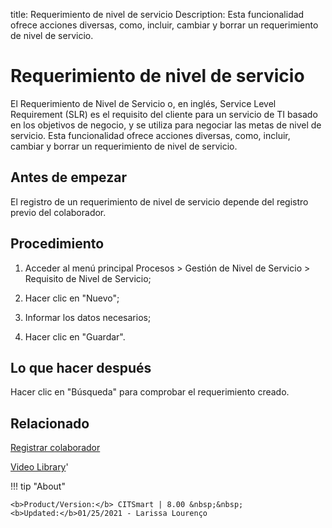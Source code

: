title: Requerimiento de nivel de servicio
Description: Esta funcionalidad ofrece acciones diversas, como, incluir, cambiar y borrar un requerimiento de nivel de servicio. 
# Requerimiento de nivel de servicio

El Requerimiento de Nivel de Servicio o, en inglés, Service Level Requirement (SLR) es el requisito del cliente para un servicio de TI basado en los objetivos de negocio, y se utiliza para negociar las metas de nivel de servicio.
Esta funcionalidad ofrece acciones diversas, como, incluir, cambiar y borrar un requerimiento de nivel de servicio.

Antes de empezar
----------------

El registro de un requerimiento de nivel de servicio depende del registro previo
del colaborador.

Procedimiento
-------------

1.  Acceder al menú principal Procesos \> Gestión de Nivel de Servicio \>
    Requisito de Nivel de Servicio;

2.  Hacer clic en "Nuevo";

3.  Informar los datos necesarios;

4.  Hacer clic en "Guardar".

Lo que hacer después
--------------------

Hacer clic en "Búsqueda" para comprobar el requerimiento creado.

Relacionado
---------------

[Registrar colaborador](/es-es/citsmart-platform-8/initial-settings/access-settings/user/register-employee.html)

<i class='fa fa-youtube-play  fa-2x' style='color:#97ce17;vertical-align: middle;'> </i> [Video Library](https://www.youtube.com/playlist?list=PLB5qK2uzf2RMjX0O3lujZJk298ZUVu21l)'

!!! tip "About"

    <b>Product/Version:</b> CITSmart | 8.00 &nbsp;&nbsp;
    <b>Updated:</b>01/25/2021 - Larissa Lourenço
